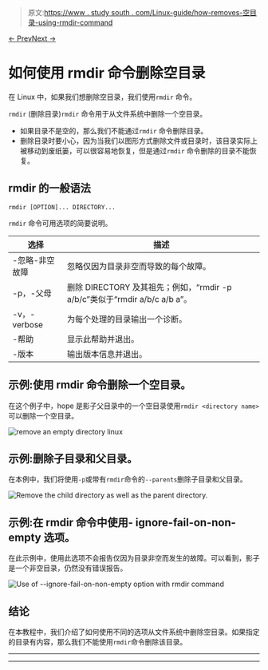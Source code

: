 > 原文:[https://www . study south . com/Linux-guide/how-removes-空目录-using-rmdir-command](https://www.studytonight.com/linux-guide/how-to-removes-empty-directories-usinig-rmdir-command)

[← Prev](/linux-guide/how-to-changes-the-permissions-of-a-file-or-directory "Chmod Command")[Next →](/linux-guide/bash-select-make-menus "Bash Select")

# 如何使用 rmdir 命令删除空目录

在 Linux 中，如果我们想删除空目录，我们使用`rmdir` 命令。

`rmdir` (删除目录)`rmdir` 命令用于从文件系统中删除一个空目录。

*   如果目录不是空的，那么我们不能通过`rmdir` 命令删除目录。
*   删除目录时要小心，因为当我们以图形方式删除文件或目录时，该目录实际上被移动到废纸篓，可以很容易地恢复，但是通过`rmdir` 命令删除的目录不能恢复。

## rmdir 的一般语法

```
rmdir [OPTION]... DIRECTORY...
```

`rmdir` 命令可用选项的简要说明。

| 选择 | 描述 |
| --- | --- |
| -忽略-非空故障 | 忽略仅因为目录非空而导致的每个故障。 |
| -p，-父母 | 删除 DIRECTORY 及其祖先；例如，“rmdir -p a/b/c”类似于“rmdir a/b/c a/b a”。 |
| -v，- verbose | 为每个处理的目录输出一个诊断。 |
| -帮助 | 显示此帮助并退出。 |
| -版本 | 输出版本信息并退出。 |

## 示例:使用 rmdir 命令删除一个空目录。

在这个例子中，hope 是影子父目录中的一个空目录使用`rmdir <directory name>`可以删除一个空目录。

![remove an empty directory linux](../Images/07529b32fad925a8a2faa164f445e0db.png)

## 示例:删除子目录和父目录。

在本例中，我们将使用`-p`或带有`rmdir`命令的`--parents`删除子目录和父目录。

![Remove the child directory as well as the parent directory.](../Images/b3e9669dbc3deacd85ad607f18483534.png)

## 示例:在 rmdir 命令中使用- ignore-fail-on-non-empty 选项。

在此示例中，使用此选项不会报告仅因为目录非空而发生的故障。可以看到，影子是一个非空目录，仍然没有错误报告。

![Use of --ignore-fail-on-non-empty option with rmdir command](../Images/590d4f2f7b9464385c52b4b13720a0ac.png)

## 结论

在本教程中，我们介绍了如何使用不同的选项从文件系统中删除空目录。如果指定的目录有内容，那么我们不能使用`rmdir`命令删除该目录。

* * *

* * *